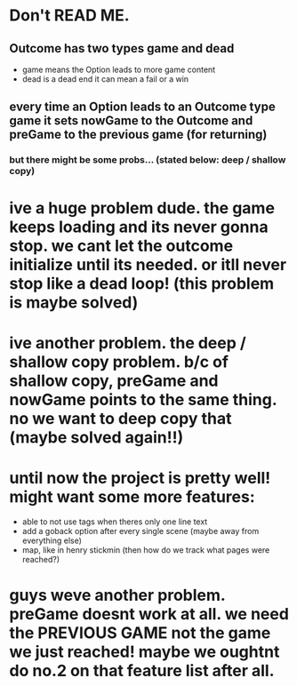 # Don't READ ME.

## Outcome has two types game and dead

- game means the Option leads to more game content
- dead is a dead end it can mean a fail or a win

## every time an Option leads to an Outcome type game it sets nowGame to the Outcome and preGame to the previous game (for returning)

### but there might be some probs... (stated below: deep / shallow copy)

# ive a huge problem dude. the game keeps loading and its never gonna stop. we cant let the outcome initialize until its needed. or itll never stop like a dead loop! (this problem is maybe solved)

# ive another problem. the deep / shallow copy problem. b/c of shallow copy, preGame and nowGame points to the same thing. no we want to deep copy that (maybe solved again!!)

# until now the project is pretty well! might want some more features:
- able to not use <text> tags when theres only one line text
- add a goback option after every single scene (maybe away from everything else)
- map, like in henry stickmin (then how do we track what pages were reached?)

# guys weve another problem. preGame doesnt work at all. we need the PREVIOUS GAME not the game we just reached! maybe we oughtnt do no.2 on that feature list after all.
